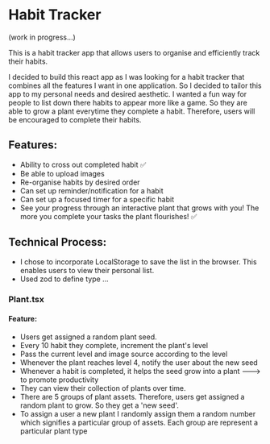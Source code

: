 # Habit Tracker

(work in progress...) <br>

This is a habit tracker app that allows users to organise and efficiently track their habits. <br>

I decided to build this react app as I was looking for a habit tracker that combines all the features I want in one application. So I decided to tailor this app to my personal needs and desired aesthetic. I wanted a fun way for people to list down there habits to appear more like a game. So they are able to grow a plant everytime they complete a habit. Therefore, users will be encouraged to complete their habits.

## Features:

- Ability to cross out completed habit ✅
- Be able to upload images
- Re-organise habits by desired order
- Can set up reminder/notification for a habit
- Can set up a focused timer for a specific habit
- See your progress through an interactive plant that grows with you! The more you complete your tasks the plant flourishes! ✅

## Technical Process:

- I chose to incorporate LocalStorage to save the list in the browser. This enables users to view their personal list. 
- Used zod to define type
...

### Plant.tsx
#### Feature:
- Users get assigned a random plant seed.
- Every 10 habit they complete, increment the plant's level
- Pass the current level and image source according to the level
- Whenever the plant reaches level 4, notify the user about the new seed
- Whenever a habit is completed, it helps the seed grow into a plant ---> to promote productivity
- They can view their collection of plants over time.
- There are 5 groups of plant assets. Therefore, users get assigned a random plant to grow. So they get a 'new seed'.
- To assign a user a new plant I randomly assign them a random number which signifies a particular group of assets. Each group are represent a particular plant type
